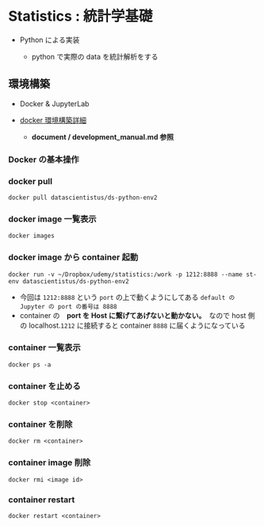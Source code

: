 # Statistics : 統計学基礎
- Python による実装

  - python で実際の data を統計解析をする

## 環境構築
- Docker & JupyterLab

- [docker 環境構築詳細](document/devlopment_manual.md#anchor1)

  - **document / development_manual.md 参照**

### Docker の基本操作
### docker pull
    docker pull datascientistus/ds-python-env2
### docker image 一覧表示
    docker images
### docker image から container 起動
    docker run -v ~/Dropbox/udemy/statistics:/work -p 1212:8888 --name st-env datascientistus/ds-python-env2
- 今回は `1212:8888` という `port` の上で動くようにしてある `default の Jupyter の port の番号は 8888`
- container の　**port を Host に繋げてあげないと動かない。**　なので host 側の localhost.`1212` に接続すると container `8888` に届くようになっている
### container 一覧表示
    docker ps -a
### container を止める
    docker stop <container>
### container を削除
    docker rm <container>
### container image 削除
    docker rmi <image id>
### container restart
    docker restart <container>
